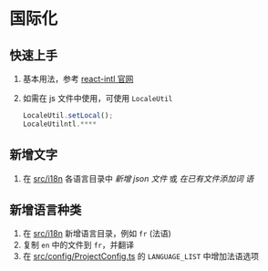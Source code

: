 # 国际化

## 快速上手

1. 基本用法，参考
   [react-intl 官网](https://formatjs.github.io/docs/getting-started/installation/)

2. 如需在 js 文件中使用，可使用 `LocaleUtil`
   ```ts
   LocaleUtil.setLocal();
   LocaleUtilntl.****
   ```

## 新增文字

1. 在 [src/i18n](../src/i18n) 各语言目录中 _新增 json 文件_ 或 _在已有文件添加词
   语_

## 新增语言种类

1. 在 [src/i18n](../src/i18n) 新增语言目录，例如 `fr` (法语)
1. 复制 `en` 中的文件到 `fr`，并翻译
1. 在 [src/config/ProjectConfig.ts](../src/config/ProjectConfig.ts) 的
   `LANGUAGE_LIST` 中增加法语选项
